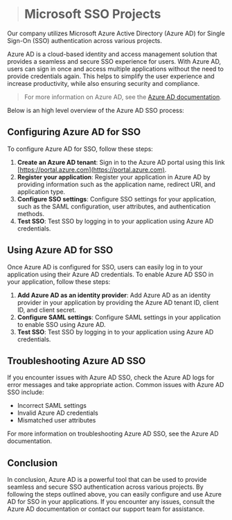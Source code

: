 > # Microsoft SSO Projects

Our company utilizes Microsoft Azure Active Directory (Azure AD) for Single Sign-On (SSO) authentication across various projects.

Azure AD is a cloud-based identity and access management solution that provides a seamless and secure SSO experience for users. With Azure AD, users can sign in once and access multiple applications without the need to provide credentials again. This helps to simplify the user experience and increase productivity, while also ensuring security and compliance.

> For more information on Azure AD, see the [Azure AD documentation](https://docs.microsoft.com/en-us/azure/active-directory/).

Below is an high level overview of the Azure AD SSO process:

## Configuring Azure AD for SSO

To configure Azure AD for SSO, follow these steps:

1. **Create an Azure AD tenant**: Sign in to the Azure AD portal using this link [https://portal.azure.com](https://portal.azure.com).
2. **Register your application**: Register your application in Azure AD by providing information such as the application name, redirect URI, and application type.
3. **Configure SSO settings**: Configure SSO settings for your application, such as the SAML configuration, user attributes, and authentication methods.
4. **Test SSO**: Test SSO by logging in to your application using Azure AD credentials.

## Using Azure AD for SSO

Once Azure AD is configured for SSO, users can easily log in to your application using their Azure AD credentials. To enable Azure AD SSO in your application, follow these steps:

1. **Add Azure AD as an identity provider**: Add Azure AD as an identity provider in your application by providing the Azure AD tenant ID, client ID, and client secret.
2. **Configure SAML settings**: Configure SAML settings in your application to enable SSO using Azure AD.
3. **Test SSO**: Test SSO by logging in to your application using Azure AD credentials.

## Troubleshooting Azure AD SSO

If you encounter issues with Azure AD SSO, check the Azure AD logs for error messages and take appropriate action. Common issues with Azure
AD SSO include:

- Incorrect SAML settings
- Invalid Azure AD credentials
- Mismatched user attributes

For more information on troubleshooting Azure AD SSO, see the Azure AD documentation.

## Conclusion

In conclusion, Azure AD is a powerful tool that can be used to provide seamless and secure SSO authentication across various projects. By following the steps outlined above, you can easily configure and use Azure AD for SSO in your applications. If you encounter any issues, consult the Azure AD documentation or contact our support team for assistance.

